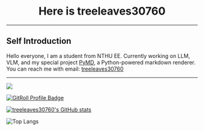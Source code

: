 <h1 align="center">Here is treeleaves30760</h1>

---

## Self Introduction

Hello everyone, I am a student from NTHU EE.
Currently working on LLM, VLM, and my special project [PyMD](https://github.com/treeleaves30760/PyMD), a Python-powered markdown renderer.
You can reach me with email: [treeleaves30760](treeleaves30760@gmail.com)

---

![](https://komarev.com/ghpvc/?username=treeleaves30760)

<a href="https://gitroll.io/profile/uHXmZ3niIgBQ52wWUW5jn37EVeZV2" target="_blank"><img src="https://gitroll.io/api/badges/profiles/v1/uHXmZ3niIgBQ52wWUW5jn37EVeZV2" alt="GitRoll Profile Badge"/></a>

[![treeleaves30760's GitHub stats](https://github-readme-stats.vercel.app/api?username=treeleaves30760)](https://github.com/anuraghazra/github-readme-stats)

![Top Langs](https://github-readme-stats.vercel.app/api/top-langs/?username=treeleaves30760&size_weight=0.5&count_weight=0.5)
<!--
**treeleaves30760/treeleaves30760** is a ✨ _special_ ✨ repository because its `README.md` (this file) appears on your GitHub profile.

Here are some ideas to get you started:

- 🔭 I’m currently working on ...
- 🌱 I’m currently learning ...
- 👯 I’m looking to collaborate on ...
- 🤔 I’m looking for help with ...
- 💬 Ask me about ...
- 📫 How to reach me: ...
- 😄 Pronouns: ...
- ⚡ Fun fact: ...
-->
